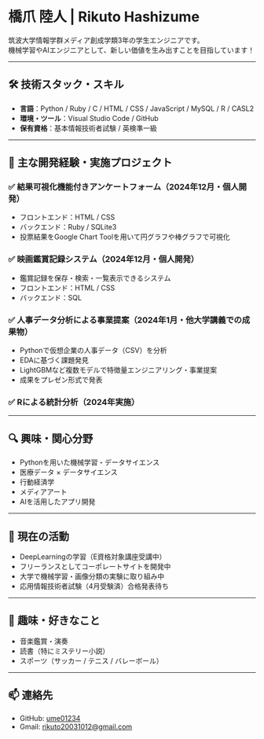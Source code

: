 # 橋爪 陸人 | Rikuto Hashizume

筑波大学情報学群メディア創成学類3年の学生エンジニアです。  
機械学習やAIエンジニアとして、新しい価値を生み出すことを目指しています！

---

## 🛠 技術スタック・スキル

- **言語**：Python / Ruby / C / HTML / CSS / JavaScript / MySQL / R / CASL2  
- **環境・ツール**：Visual Studio Code / GitHub  
- **保有資格**：基本情報技術者試験 / 英検準一級  

---

## 📂 主な開発経験・実施プロジェクト

### ✅ 結果可視化機能付きアンケートフォーム（2024年12月・個人開発）
- フロントエンド：HTML / CSS  
- バックエンド：Ruby / SQLite3  
- 投票結果をGoogle Chart Toolを用いて円グラフや棒グラフで可視化  

### ✅ 映画鑑賞記録システム（2024年12月・個人開発）
- 鑑賞記録を保存・検索・一覧表示できるシステム  
- フロントエンド：HTML / CSS  
- バックエンド：SQL  

### ✅ 人事データ分析による事業提案（2024年1月・他大学講義での成果物）
- Pythonで仮想企業の人事データ（CSV）を分析  
- EDAに基づく課題発見  
- LightGBMなど複数モデルで特徴量エンジニアリング・事業提案  
- 成果をプレゼン形式で発表  

### ✅ Rによる統計分析（2024年実施）

---

## 🔍 興味・関心分野

- Pythonを用いた機械学習・データサイエンス  
- 医療データ × データサイエンス  
- 行動経済学  
- メディアアート  
- AIを活用したアプリ開発  

---

## 🚀 現在の活動

- DeepLearningの学習（E資格対象講座受講中）  
- フリーランスとしてコーポレートサイトを開発中  
- 大学で機械学習・画像分類の実験に取り組み中  
- 応用情報技術者試験（4月受験済）合格発表待ち  

---

## 🎵 趣味・好きなこと

- 音楽鑑賞・演奏  
- 読書（特にミステリー小説）  
- スポーツ（サッカー / テニス / バレーボール）  

---

## 📫 連絡先

- GitHub: [ume01234](https://github.com/ume01234)  
- Gmail: rikuto20031012@gmail.com

